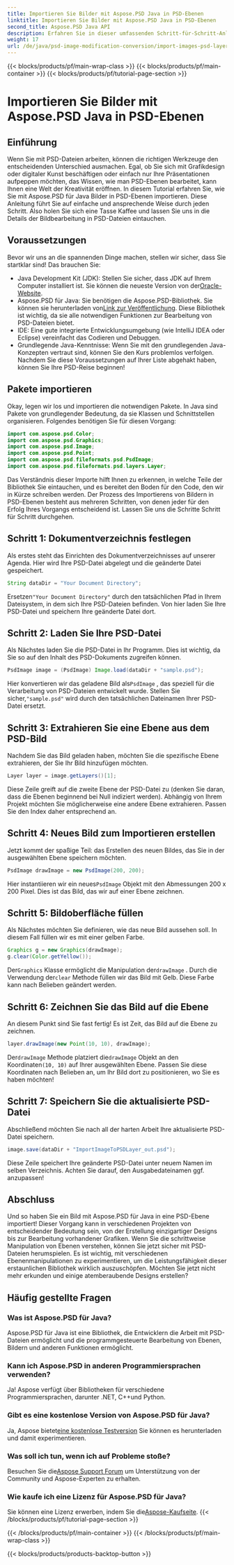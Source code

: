 ```yaml
---
title: Importieren Sie Bilder mit Aspose.PSD Java in PSD-Ebenen
linktitle: Importieren Sie Bilder mit Aspose.PSD Java in PSD-Ebenen
second_title: Aspose.PSD Java API
description: Erfahren Sie in dieser umfassenden Schritt-für-Schritt-Anleitung, wie Sie mit Aspose.PSD für Java Bilder in PSD-Ebenen importieren.
weight: 17
url: /de/java/psd-image-modification-conversion/import-images-psd-layers/
---
```


{{< blocks/products/pf/main-wrap-class >}}
{{< blocks/products/pf/main-container >}}
{{< blocks/products/pf/tutorial-page-section >}}

# Importieren Sie Bilder mit Aspose.PSD Java in PSD-Ebenen

## Einführung
Wenn Sie mit PSD-Dateien arbeiten, können die richtigen Werkzeuge den entscheidenden Unterschied ausmachen. Egal, ob Sie sich mit Grafikdesign oder digitaler Kunst beschäftigen oder einfach nur Ihre Präsentationen aufpeppen möchten, das Wissen, wie man PSD-Ebenen bearbeitet, kann Ihnen eine Welt der Kreativität eröffnen. In diesem Tutorial erfahren Sie, wie Sie mit Aspose.PSD für Java Bilder in PSD-Ebenen importieren. Diese Anleitung führt Sie auf einfache und ansprechende Weise durch jeden Schritt. Also holen Sie sich eine Tasse Kaffee und lassen Sie uns in die Details der Bildbearbeitung in PSD-Dateien eintauchen.
## Voraussetzungen
Bevor wir uns an die spannenden Dinge machen, stellen wir sicher, dass Sie startklar sind! Das brauchen Sie:
-  Java Development Kit (JDK): Stellen Sie sicher, dass JDK auf Ihrem Computer installiert ist. Sie können die neueste Version von der[Oracle-Website](https://www.oracle.com/java/technologies/javase-jdk11-downloads.html).
-  Aspose.PSD für Java: Sie benötigen die Aspose.PSD-Bibliothek. Sie können sie herunterladen von[Link zur Veröffentlichung](https://releases.aspose.com/psd/java/). Diese Bibliothek ist wichtig, da sie alle notwendigen Funktionen zur Bearbeitung von PSD-Dateien bietet.
- IDE: Eine gute integrierte Entwicklungsumgebung (wie IntelliJ IDEA oder Eclipse) vereinfacht das Codieren und Debuggen.
- Grundlegende Java-Kenntnisse: Wenn Sie mit den grundlegenden Java-Konzepten vertraut sind, können Sie den Kurs problemlos verfolgen.
Nachdem Sie diese Voraussetzungen auf Ihrer Liste abgehakt haben, können Sie Ihre PSD-Reise beginnen!
## Pakete importieren
Okay, legen wir los und importieren die notwendigen Pakete. In Java sind Pakete von grundlegender Bedeutung, da sie Klassen und Schnittstellen organisieren. Folgendes benötigen Sie für diesen Vorgang:
```java
import com.aspose.psd.Color;
import com.aspose.psd.Graphics;
import com.aspose.psd.Image;
import com.aspose.psd.Point;
import com.aspose.psd.fileformats.psd.PsdImage;
import com.aspose.psd.fileformats.psd.layers.Layer;
```
Das Verständnis dieser Importe hilft Ihnen zu erkennen, in welche Teile der Bibliothek Sie eintauchen, und es bereitet den Boden für den Code, den wir in Kürze schreiben werden.
Der Prozess des Importierens von Bildern in PSD-Ebenen besteht aus mehreren Schritten, von denen jeder für den Erfolg Ihres Vorgangs entscheidend ist. Lassen Sie uns die Schritte Schritt für Schritt durchgehen.
## Schritt 1: Dokumentverzeichnis festlegen
Als erstes steht das Einrichten des Dokumentverzeichnisses auf unserer Agenda. Hier wird Ihre PSD-Datei abgelegt und die geänderte Datei gespeichert.
```java
String dataDir = "Your Document Directory";
```
 Ersetzen`"Your Document Directory"` durch den tatsächlichen Pfad in Ihrem Dateisystem, in dem sich Ihre PSD-Dateien befinden. Von hier laden Sie Ihre PSD-Datei und speichern Ihre geänderte Datei dort.
## Schritt 2: Laden Sie Ihre PSD-Datei
Als Nächstes laden Sie die PSD-Datei in Ihr Programm. Dies ist wichtig, da Sie so auf den Inhalt des PSD-Dokuments zugreifen können.
```java
PsdImage image = (PsdImage) Image.load(dataDir + "sample.psd");
```
 Hier konvertieren wir das geladene Bild als`PsdImage` , das speziell für die Verarbeitung von PSD-Dateien entwickelt wurde. Stellen Sie sicher,`"sample.psd"` wird durch den tatsächlichen Dateinamen Ihrer PSD-Datei ersetzt.
## Schritt 3: Extrahieren Sie eine Ebene aus dem PSD-Bild
Nachdem Sie das Bild geladen haben, möchten Sie die spezifische Ebene extrahieren, der Sie Ihr Bild hinzufügen möchten. 
```java
Layer layer = image.getLayers()[1];
```
Diese Zeile greift auf die zweite Ebene der PSD-Datei zu (denken Sie daran, dass die Ebenen beginnend bei Null indiziert werden). Abhängig von Ihrem Projekt möchten Sie möglicherweise eine andere Ebene extrahieren. Passen Sie den Index daher entsprechend an.
## Schritt 4: Neues Bild zum Importieren erstellen
Jetzt kommt der spaßige Teil: das Erstellen des neuen Bildes, das Sie in der ausgewählten Ebene speichern möchten. 
```java
PsdImage drawImage = new PsdImage(200, 200);
```
 Hier instantiieren wir ein neues`PsdImage` Objekt mit den Abmessungen 200 x 200 Pixel. Dies ist das Bild, das wir auf einer Ebene zeichnen.
## Schritt 5: Bildoberfläche füllen
Als Nächstes möchten Sie definieren, wie das neue Bild aussehen soll. In diesem Fall füllen wir es mit einer gelben Farbe.
```java
Graphics g = new Graphics(drawImage);
g.clear(Color.getYellow());
```
 Der`Graphics` Klasse ermöglicht die Manipulation der`drawImage` . Durch die Verwendung der`clear` Methode füllen wir das Bild mit Gelb. Diese Farbe kann nach Belieben geändert werden.
## Schritt 6: Zeichnen Sie das Bild auf die Ebene
An diesem Punkt sind Sie fast fertig! Es ist Zeit, das Bild auf die Ebene zu zeichnen.
```java
layer.drawImage(new Point(10, 10), drawImage);
```
 Der`drawImage` Methode platziert die`drawImage` Objekt an den Koordinaten`(10, 10)` auf Ihrer ausgewählten Ebene. Passen Sie diese Koordinaten nach Belieben an, um Ihr Bild dort zu positionieren, wo Sie es haben möchten!
## Schritt 7: Speichern Sie die aktualisierte PSD-Datei
Abschließend möchten Sie nach all der harten Arbeit Ihre aktualisierte PSD-Datei speichern. 
```java
image.save(dataDir + "ImportImageToPSDLayer_out.psd");
```
Diese Zeile speichert Ihre geänderte PSD-Datei unter neuem Namen im selben Verzeichnis. Achten Sie darauf, den Ausgabedateinamen ggf. anzupassen!
## Abschluss
Und so haben Sie ein Bild mit Aspose.PSD für Java in eine PSD-Ebene importiert! Dieser Vorgang kann in verschiedenen Projekten von entscheidender Bedeutung sein, von der Erstellung einzigartiger Designs bis zur Bearbeitung vorhandener Grafiken. Wenn Sie die schrittweise Manipulation von Ebenen verstehen, können Sie jetzt sicher mit PSD-Dateien herumspielen. Es ist wichtig, mit verschiedenen Ebenenmanipulationen zu experimentieren, um die Leistungsfähigkeit dieser erstaunlichen Bibliothek wirklich auszuschöpfen. Möchten Sie jetzt nicht mehr erkunden und einige atemberaubende Designs erstellen?

## Häufig gestellte Fragen
### Was ist Aspose.PSD für Java?
Aspose.PSD für Java ist eine Bibliothek, die Entwicklern die Arbeit mit PSD-Dateien ermöglicht und die programmgesteuerte Bearbeitung von Ebenen, Bildern und anderen Funktionen ermöglicht.
### Kann ich Aspose.PSD in anderen Programmiersprachen verwenden?
Ja! Aspose verfügt über Bibliotheken für verschiedene Programmiersprachen, darunter .NET, C++und Python.
### Gibt es eine kostenlose Version von Aspose.PSD für Java?
 Ja, Aspose bietet[eine kostenlose Testversion](https://releases.aspose.com/) Sie können es herunterladen und damit experimentieren.
### Was soll ich tun, wenn ich auf Probleme stoße?
 Besuchen Sie die[Aspose Support Forum](https://forum.aspose.com/c/psd/34) um Unterstützung von der Community und Aspose-Experten zu erhalten.
### Wie kaufe ich eine Lizenz für Aspose.PSD für Java?
 Sie können eine Lizenz erwerben, indem Sie die[Aspose-Kaufseite](https://purchase.aspose.com/buy).
{{< /blocks/products/pf/tutorial-page-section >}}

{{< /blocks/products/pf/main-container >}}
{{< /blocks/products/pf/main-wrap-class >}}

{{< blocks/products/products-backtop-button >}}
